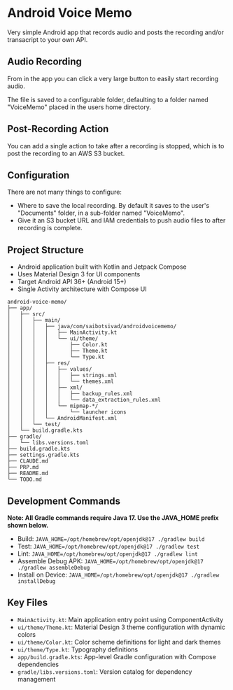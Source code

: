 # Android Voice Memo

Very simple Android app that records audio and posts the recording and/or transacript to your own API.

## Audio Recording

From in the app you can click a very large button to easily start recording audio.

The file is saved to a configurable folder, defaulting to a folder named "VoiceMemo" placed in the users home directory.

## Post-Recording Action

You can add a single action to take after a recording is stopped, which is to post the recording to an AWS S3 bucket.

## Configuration

There are not many things to configure:

- Where to save the local recording. By default it saves to the user's "Documents" folder, in a sub-folder named "VoiceMemo".
- Give it an S3 bucket URL and IAM credentials to push audio files to after recording is complete.

## Project Structure

- Android application built with Kotlin and Jetpack Compose
- Uses Material Design 3 for UI components
- Target Android API 36+ (Android 15+)
- Single Activity architecture with Compose UI

```
android-voice-memo/
├── app/
│   ├── src/
│   │   ├── main/
│   │   │   ├── java/com/saibotsivad/androidvoicememo/
│   │   │   │   ├── MainActivity.kt
│   │   │   │   └── ui/theme/
│   │   │   │       ├── Color.kt
│   │   │   │       ├── Theme.kt
│   │   │   │       └── Type.kt
│   │   │   ├── res/
│   │   │   │   ├── values/
│   │   │   │   │   ├── strings.xml
│   │   │   │   │   └── themes.xml
│   │   │   │   ├── xml/
│   │   │   │   │   ├── backup_rules.xml
│   │   │   │   │   └── data_extraction_rules.xml
│   │   │   │   └── mipmap-*/
│   │   │   │       └── launcher icons
│   │   │   └── AndroidManifest.xml
│   │   └── test/
│   └── build.gradle.kts
├── gradle/
│   └── libs.versions.toml
├── build.gradle.kts
├── settings.gradle.kts
├── CLAUDE.md
├── PRP.md
├── README.md
└── TODO.md
```

## Development Commands

**Note: All Gradle commands require Java 17. Use the JAVA_HOME prefix shown below.**

- Build: `JAVA_HOME=/opt/homebrew/opt/openjdk@17 ./gradlew build`
- Test: `JAVA_HOME=/opt/homebrew/opt/openjdk@17 ./gradlew test`
- Lint: `JAVA_HOME=/opt/homebrew/opt/openjdk@17 ./gradlew lint`
- Assemble Debug APK: `JAVA_HOME=/opt/homebrew/opt/openjdk@17 ./gradlew assembleDebug`
- Install on Device: `JAVA_HOME=/opt/homebrew/opt/openjdk@17 ./gradlew installDebug`

## Key Files

- `MainActivity.kt`: Main application entry point using ComponentActivity
- `ui/theme/Theme.kt`: Material Design 3 theme configuration with dynamic colors
- `ui/theme/Color.kt`: Color scheme definitions for light and dark themes
- `ui/theme/Type.kt`: Typography definitions
- `app/build.gradle.kts`: App-level Gradle configuration with Compose dependencies
- `gradle/libs.versions.toml`: Version catalog for dependency management
